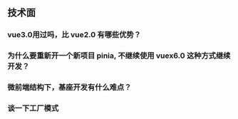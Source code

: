 ## 技术面
### vue3.0用过吗，比 vue2.0 有哪些优势？
### 为什么要重新开一个新项目 pinia, 不继续使用 vuex6.0 这种方式继续开发？
### 微前端结构下，基座开发有什么难点？
### 谈一下工厂模式